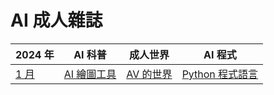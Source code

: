 # AI 成人雜誌

2024 年 | AI 科普 | 成人世界 | AI 程式
-------------------|---------|----------|--------
[1 月](01/README.md)   | [AI 繪圖工具](01/app/README.md) | [AV 的世界](01/sex/README.md) | [Python 程式語言](01/ai/README.md)


<!--
[2 月](02/README.md)   | [ChatGPT 聊天](02/app/README.md) | [AI 人體藝術](02/sex/README.md) | [Python 與 AI](02/ai/README.md)
[3 月](03/README.md)   | [大語言模型](03/app/README.md) | [日本 AV 與番號](03/sex/README.md) | [爬山演算法](03/ai/README.md)
[4 月](04/README.md)   | [AI 技術史](04/app/README.md) | [台灣的 AV 產業](04/sex/README.md) | [梯度下降法](04/ai/README.md)
[5 月](05/README.md)   | [早期的 AI](05/app/README.md) | [富丈太郎的 AV 世界](05/sex/README.md) | [反傳遞演算法](05/ai/README.md)
[6 月](06/README.md)   | [機器如何學習？](06/app/README.md) | [日本女優名冊](06/sex/README.md) | [PyTorch 基礎](06/ai/README.md)
[7 月](07/README.md)   | [神經網路是甚麼？](07/app/README.md) | [日本男優名冊](07/sex/README.md) | [詞向量技術](07/ai/README.md)
[8 月](08/README.md)   | [深度學習技術](08/app/README.md) | [女生看的 AV](08/sex/README.md) | [RNN 循環神經網路](08/ai/README.md)
[9 月](09/README.md)   | [AI 背後的數學](09/app/README.md) | [性玩具巡禮](09/sex/README.md) | [GPT 語言模型](09/ai/README.md)
[10月](10/README.md)   | [虛擬實境技術](10/app/README.md) | [內向直男交女友](10/sex/README.md) | [Llama2 語言模型](10/ai/README.md)
[11月](11/README.md)   | [蘋果的 Vision Pro](11/app/README.md) | [韓國的 AV 影片](11/sex/README.md) | [CNN 卷積神經網路](11/ai/README.md)
[12月](12/README.md)   | [人造觸覺技術](12/app/README.md) | [矽膠娃娃](12/sex/README.md) | [Diffusion 影像生成技術](12/ai/README.md)
-->